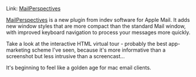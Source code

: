 <!--
.. title: MailPerspectives
.. date: 2011/03/03 12:26
.. slug: mailperspectives
.. link:
.. description:
.. tags: applemail, indev, mail.app, mailperspectives
-->


Link: [MailPerspectives](http://www.indev.ca/MailPerspectives.html)

[MailPerspectives](http://www.indev.ca/MailPerspectives.html) is a new plugin from indev software for Apple Mail. It adds new window styles that are more compact than the standard Mail window, with improved keyboard navigation to process your messages more quickly.

Take a look at the interactive HTML virtual tour - probably the best app-marketing scheme I've seen, because it's more informative than a screenshot but less intrusive than a screencast…

It's beginning to feel like a golden age for mac email clients.
